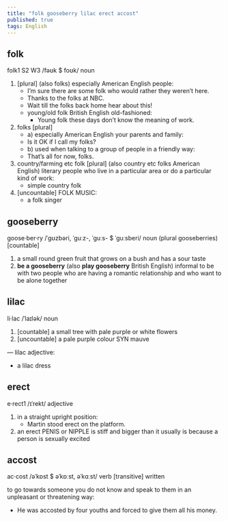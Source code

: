 ```yaml
---
title: "folk gooseberry lilac erect accost"
published: true
tags: English
---
```


## folk

folk1 S2 W3 /fəʊk $ foʊk/ noun

1. [plural] (also folks) especially American English people:
    - I’m sure there are some folk who would rather they weren’t here.
    - Thanks to the folks at NBC.
    - Wait till the folks back home hear about this!
    - young/old folk British English old-fashioned:
      - Young folk these days don’t know the meaning of work.
2. folks [plural]
   - a) especially American English your parents and family:
	- Is it OK if I call my folks?
    - b) used when talking to a group of people in a friendly way:
	- That’s all for now, folks.
3. country/farming etc folk [plural] (also country etc folks American English) literary people who live in a particular area or do a particular kind of work:
   - simple country folk
4. [uncountable] FOLK MUSIC:
	- a folk singer

## gooseberry

goose·ber·ry /ˈɡʊzbəri, ˈɡuːz-, ˈɡuːs- $ ˈɡuːsberi/ noun (plural gooseberries)
[countable]

1. a small round green fruit that grows on a bush and has a sour taste
2. **be a gooseberry** (also **play gooseberry** British English) informal to be with two people who are having a romantic relationship and who want to be alone together

## lilac

li·lac /ˈlaɪlək/ noun

1. [countable] a small tree with pale purple or white flowers
2. [uncountable] a pale purple colour SYN mauve

— lilac adjective:
  - a lilac dress

## erect

e·rect1 /ɪˈrekt/ adjective

1. in a straight upright position:
	- Martin stood erect on the platform.
2. an erect PENIS or NIPPLE is stiff and bigger than it usually is because a person is sexually excited

## accost

ac·cost /əˈkɒst $ əˈkɒːst, əˈkɑːst/ verb [transitive] written

to go towards someone you do not know and speak to them in an unpleasant or threatening way:
  - He was accosted by four youths and forced to give them all his money.